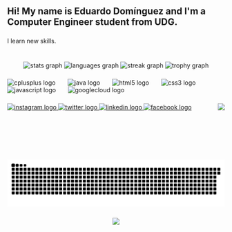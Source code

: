 <h2 align="left">Hi! My name is Eduardo Domínguez and I'm a Computer Engineer student from UDG.</h2>

###

<p align="left">I learn new skills.</p>

###

<br clear="both">

<div align="center">
  <img src="https://github-readme-stats.vercel.app/api?username=eduardotec05&hide_title=false&hide_rank=false&show_icons=true&include_all_commits=true&count_private=true&disable_animations=false&theme=dracula&locale=en&hide_border=false" height="150" alt="stats graph"  />
  <img src="https://github-readme-stats.vercel.app/api/top-langs?username=eduardotec05&locale=en&hide_title=false&layout=compact&card_width=320&langs_count=5&theme=dracula&hide_border=false" height="150" alt="languages graph"  />
  <img src="https://streak-stats.demolab.com?user=eduardotec05&locale=en&mode=weekly&theme=dracula&hide_border=false&border_radius=5" height="150" alt="streak graph"  />
  <img src="https://github-profile-trophy.vercel.app?username=eduardotec05&theme=dracula&column=1&row=2&no-frame=false&no-bg=false" height="150" alt="trophy graph"  />
</div>

###

<div align="left">
  <img src="https://cdn.jsdelivr.net/gh/devicons/devicon/icons/cplusplus/cplusplus-original.svg" height="40" alt="cplusplus logo"  />
  <img width="20" />
  <img src="https://cdn.jsdelivr.net/gh/devicons/devicon/icons/java/java-original.svg" height="40" alt="java logo"  />
  <img width="20" />
  <img src="https://cdn.jsdelivr.net/gh/devicons/devicon/icons/html5/html5-original.svg" height="40" alt="html5 logo"  />
  <img width="20" />
  <img src="https://cdn.jsdelivr.net/gh/devicons/devicon/icons/css3/css3-original.svg" height="40" alt="css3 logo"  />
  <img width="20" />
  <img src="https://cdn.jsdelivr.net/gh/devicons/devicon/icons/javascript/javascript-original.svg" height="40" alt="javascript logo"  />
  <img width="20" />
  <img src="https://cdn.jsdelivr.net/gh/devicons/devicon/icons/googlecloud/googlecloud-original.svg" height="40" alt="googlecloud logo"  />
</div>

###

<img align="right" height="130" src="https://media2.giphy.com/media/v1.Y2lkPTc5MGI3NjExdXp6cXlnMG9veDhxbzF2eTBpenIxaXR1d3l3emp4MHRhb3FkYXhyeiZlcD12MV9pbnRlcm5hbF9naWZfYnlfaWQmY3Q9Zw/iIqmM5tTjmpOB9mpbn/giphy.gif"  />

###

<div align="left">
  <a href="https://www.instagram.com/eduardotec05/" target="_blank">
    <img src="https://raw.githubusercontent.com/maurodesouza/profile-readme-generator/master/src/assets/icons/social/instagram/default.svg" width="53" height="33" alt="instagram logo"  />
  </a>
  <a href="https://x.com/eduardotec05" target="_blank">
    <img src="https://raw.githubusercontent.com/maurodesouza/profile-readme-generator/master/src/assets/icons/social/twitter/default.svg" width="53" height="33" alt="twitter logo"  />
  </a>
  <a href="https://www.linkedin.com/in/eduardo-dom%C3%ADnguez-padilla/" target="_blank">
    <img src="https://raw.githubusercontent.com/maurodesouza/profile-readme-generator/master/src/assets/icons/social/linkedin/default.svg" width="53" height="33" alt="linkedin logo"  />
  </a>
  <a href="https://www.facebook.com/eduardotec05" target="_blank">
    <img src="https://raw.githubusercontent.com/maurodesouza/profile-readme-generator/master/src/assets/icons/social/facebook/default.svg" width="53" height="33" alt="facebook logo"  />
  </a>
</div>

###

<br clear="both">

<img src="https://raw.githubusercontent.com/eduardotec05/eduardotec05/output/snake.svg" alt="Snake animation" />

###

<div align="center">
  <img src="https://profile-counter.glitch.me/eduardotec05/count.svg?"  />
</div>

###
